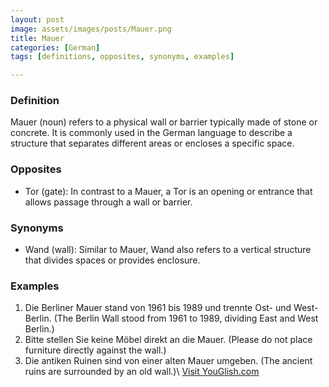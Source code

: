 ```yaml
---
layout: post
image: assets/images/posts/Mauer.png
title: Mauer
categories: [German]
tags: [definitions, opposites, synonyms, examples]

---
```


### Definition

Mauer (noun) refers to a physical wall or barrier typically made of stone or concrete. It is commonly used in the German language to describe a structure that separates different areas or encloses a specific space.

### Opposites

- Tor (gate): In contrast to a Mauer, a Tor is an opening or entrance that allows passage through a wall or barrier.

### Synonyms

- Wand (wall): Similar to Mauer, Wand also refers to a vertical structure that divides spaces or provides enclosure.

### Examples

1. Die Berliner Mauer stand von 1961 bis 1989 und trennte Ost- und West-Berlin. (The Berlin Wall stood from 1961 to 1989, dividing East and West Berlin.)
2. Bitte stellen Sie keine Möbel direkt an die Mauer. (Please do not place furniture directly against the wall.)
3. Die antiken Ruinen sind von einer alten Mauer umgeben. (The ancient ruins are surrounded by an old wall.)\ <a id="yg-widget-0" class="youglish-widget" data-query="Mauer" data-lang="german" data-components="8412" data-auto-start="0" data-bkg-color="theme_light" data-title="How%20to%20pronounce%20Mauer%20in%20German"  rel="nofollow" href="https://youglish.com">Visit YouGlish.com</a><script async src="https://youglish.com/public/emb/widget.js" charset="utf-8"></script>